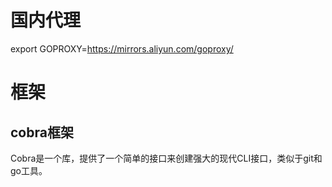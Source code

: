 # 国内代理
export GOPROXY=https://mirrors.aliyun.com/goproxy/
# 框架
## cobra框架
Cobra是一个库，提供了一个简单的接口来创建强大的现代CLI接口，类似于git和go工具。